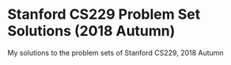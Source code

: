 # Stanford CS229 Problem Set Solutions (2018 Autumn)

My solutions to the problem sets of Stanford CS229, 2018 Autumn
